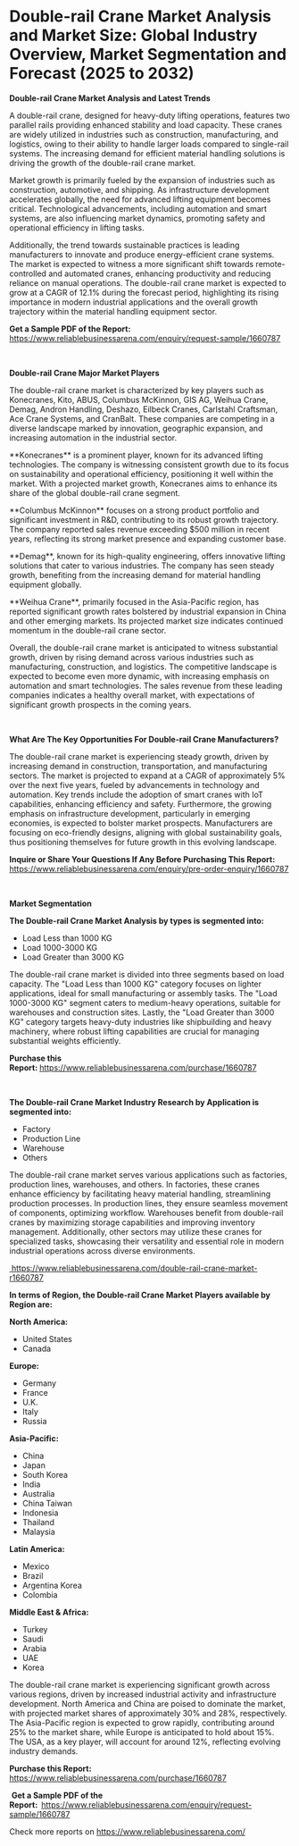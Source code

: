 <p><h1>Double-rail Crane Market Analysis and Market Size: Global Industry Overview, Market Segmentation and Forecast (2025 to 2032)</h1></p><p><strong>Double-rail Crane Market Analysis and Latest Trends</strong></p>
<p><p>A double-rail crane, designed for heavy-duty lifting operations, features two parallel rails providing enhanced stability and load capacity. These cranes are widely utilized in industries such as construction, manufacturing, and logistics, owing to their ability to handle larger loads compared to single-rail systems. The increasing demand for efficient material handling solutions is driving the growth of the double-rail crane market.</p><p>Market growth is primarily fueled by the expansion of industries such as construction, automotive, and shipping. As infrastructure development accelerates globally, the need for advanced lifting equipment becomes critical. Technological advancements, including automation and smart systems, are also influencing market dynamics, promoting safety and operational efficiency in lifting tasks. </p><p>Additionally, the trend towards sustainable practices is leading manufacturers to innovate and produce energy-efficient crane systems. The market is expected to witness a more significant shift towards remote-controlled and automated cranes, enhancing productivity and reducing reliance on manual operations. The double-rail crane market is expected to grow at a CAGR of 12.1% during the forecast period, highlighting its rising importance in modern industrial applications and the overall growth trajectory within the material handling equipment sector.</p></p>
<p><strong>Get a Sample PDF of the Report:&nbsp;</strong> <a href="https://www.reliablebusinessarena.com/enquiry/request-sample/1660787?utm_campaign=2514&utm_medium=2&utm_source=Github&utm_content=ia&utm_term=29032025&utm_id=double-rail-crane">https://www.reliablebusinessarena.com/enquiry/request-sample/1660787</a></p>
<p>&nbsp;</p>
<p><strong>Double-rail Crane Major Market Players</strong></p>
<p><p>The double-rail crane market is characterized by key players such as Konecranes, Kito, ABUS, Columbus McKinnon, GIS AG, Weihua Crane, Demag, Andron Handling, Deshazo, Eilbeck Cranes, Carlstahl Craftsman, Ace Crane Systems, and CranBalt. These companies are competing in a diverse landscape marked by innovation, geographic expansion, and increasing automation in the industrial sector.</p><p>**Konecranes** is a prominent player, known for its advanced lifting technologies. The company is witnessing consistent growth due to its focus on sustainability and operational efficiency, positioning it well within the market. With a projected market growth, Konecranes aims to enhance its share of the global double-rail crane segment.</p><p>**Columbus McKinnon** focuses on a strong product portfolio and significant investment in R&D, contributing to its robust growth trajectory. The company reported sales revenue exceeding $500 million in recent years, reflecting its strong market presence and expanding customer base.</p><p>**Demag**, known for its high-quality engineering, offers innovative lifting solutions that cater to various industries. The company has seen steady growth, benefiting from the increasing demand for material handling equipment globally.</p><p>**Weihua Crane**, primarily focused in the Asia-Pacific region, has reported significant growth rates bolstered by industrial expansion in China and other emerging markets. Its projected market size indicates continued momentum in the double-rail crane sector.</p><p>Overall, the double-rail crane market is anticipated to witness substantial growth, driven by rising demand across various industries such as manufacturing, construction, and logistics. The competitive landscape is expected to become even more dynamic, with increasing emphasis on automation and smart technologies. The sales revenue from these leading companies indicates a healthy overall market, with expectations of significant growth prospects in the coming years.</p></p>
<p>&nbsp;</p>
<p><strong>What Are The Key Opportunities For Double-rail Crane Manufacturers?</strong></p>
<p><p>The double-rail crane market is experiencing steady growth, driven by increasing demand in construction, transportation, and manufacturing sectors. The market is projected to expand at a CAGR of approximately 5% over the next five years, fueled by advancements in technology and automation. Key trends include the adoption of smart cranes with IoT capabilities, enhancing efficiency and safety. Furthermore, the growing emphasis on infrastructure development, particularly in emerging economies, is expected to bolster market prospects. Manufacturers are focusing on eco-friendly designs, aligning with global sustainability goals, thus positioning themselves for future growth in this evolving landscape.</p></p>
<p><strong>Inquire or Share Your Questions If Any Before Purchasing This Report:</strong> <a href="https://www.reliablebusinessarena.com/enquiry/pre-order-enquiry/1660787?utm_campaign=2514&utm_medium=2&utm_source=Github&utm_content=ia&utm_term=29032025&utm_id=double-rail-crane">https://www.reliablebusinessarena.com/enquiry/pre-order-enquiry/1660787</a></p>
<p>&nbsp;</p>
<p><strong>Market Segmentation</strong></p>
<p><strong>The Double-rail Crane Market Analysis by types is segmented into:</strong></p>
<p><ul><li>Load Less than 1000 KG</li><li>Load 1000-3000 KG</li><li>Load Greater than 3000 KG</li></ul></p>
<p><p>The double-rail crane market is divided into three segments based on load capacity. The "Load Less than 1000 KG" category focuses on lighter applications, ideal for small manufacturing or assembly tasks. The "Load 1000-3000 KG" segment caters to medium-heavy operations, suitable for warehouses and construction sites. Lastly, the "Load Greater than 3000 KG" category targets heavy-duty industries like shipbuilding and heavy machinery, where robust lifting capabilities are crucial for managing substantial weights efficiently.</p></p>
<p><strong>Purchase this Report:&nbsp;</strong><a href="https://www.reliablebusinessarena.com/purchase/1660787?utm_campaign=2514&utm_medium=2&utm_source=Github&utm_content=ia&utm_term=29032025&utm_id=double-rail-crane">https://www.reliablebusinessarena.com/purchase/1660787</a></p>
<p>&nbsp;</p>
<p><strong>The Double-rail Crane Market Industry Research by Application is segmented into:</strong></p>
<p><ul><li>Factory</li><li>Production Line</li><li>Warehouse</li><li>Others</li></ul></p>
<p><p>The double-rail crane market serves various applications such as factories, production lines, warehouses, and others. In factories, these cranes enhance efficiency by facilitating heavy material handling, streamlining production processes. In production lines, they ensure seamless movement of components, optimizing workflow. Warehouses benefit from double-rail cranes by maximizing storage capabilities and improving inventory management. Additionally, other sectors may utilize these cranes for specialized tasks, showcasing their versatility and essential role in modern industrial operations across diverse environments.</p></p>
<p><a href="https://www.reliablebusinessarena.com/double-rail-crane-market-r1660787?utm_campaign=2514&utm_medium=2&utm_source=Github&utm_content=ia&utm_term=29032025&utm_id=double-rail-crane">&nbsp;https://www.reliablebusinessarena.com/double-rail-crane-market-r1660787</a></p>
<p><strong>In terms of Region, the Double-rail Crane Market Players available by Region are:</strong></p>
<p>
    <p> <strong> North America: </strong>
        <ul>
            <li>United States</li>
            <li>Canada</li>
        </ul>
        </p> 
    <p> <strong> Europe: </strong>
        <ul>
            <li>Germany</li>
            <li>France</li>
            <li>U.K.</li>
            <li>Italy</li>
            <li>Russia</li>
        </ul>
        </p> 
    <p> <strong> Asia-Pacific: </strong>
        <ul>
            <li>China</li>
            <li>Japan</li>
            <li>South Korea</li>
            <li>India</li>
            <li>Australia</li>
            <li>China Taiwan</li>
            <li>Indonesia</li>
            <li>Thailand</li>
            <li>Malaysia</li>
        </ul>
        </p> 
    <p> <strong> Latin America: </strong>
        <ul>
            <li>Mexico</li>
            <li>Brazil</li>
            <li>Argentina Korea</li>
            <li>Colombia</li>
        </ul>
        </p> 
    <p> <strong> Middle East & Africa: </strong>
        <ul>
            <li>Turkey</li>
            <li>Saudi</li>
            <li>Arabia</li>
            <li>UAE</li>
            <li>Korea</li>
        </ul>
    </p>
    </p>
<p><p>The double-rail crane market is experiencing significant growth across various regions, driven by increased industrial activity and infrastructure development. North America and China are poised to dominate the market, with projected market shares of approximately 30% and 28%, respectively. The Asia-Pacific region is expected to grow rapidly, contributing around 25% to the market share, while Europe is anticipated to hold about 15%. The USA, as a key player, will account for around 12%, reflecting evolving industry demands.</p></p>
<p><strong>Purchase this Report: </strong><a href="https://www.reliablebusinessarena.com/purchase/1660787?utm_campaign=2514&utm_medium=2&utm_source=Github&utm_content=ia&utm_term=29032025&utm_id=double-rail-crane">https://www.reliablebusinessarena.com/purchase/1660787</a></p>
<p>&nbsp;<strong>Get a Sample PDF of the Report:&nbsp;&nbsp;</strong><a href="https://www.reliablebusinessarena.com/enquiry/request-sample/1660787?utm_campaign=2514&utm_medium=2&utm_source=Github&utm_content=ia&utm_term=29032025&utm_id=double-rail-crane">https://www.reliablebusinessarena.com/enquiry/request-sample/1660787</a></p>
<p><strong></strong></p>
<p>Check more reports on <a href="https://www.reliablebusinessarena.com/?utm_campaign=2514&utm_medium=2&utm_source=Github&utm_content=ia&utm_term=29032025&utm_id=double-rail-crane">https://www.reliablebusinessarena.com/</a></p>